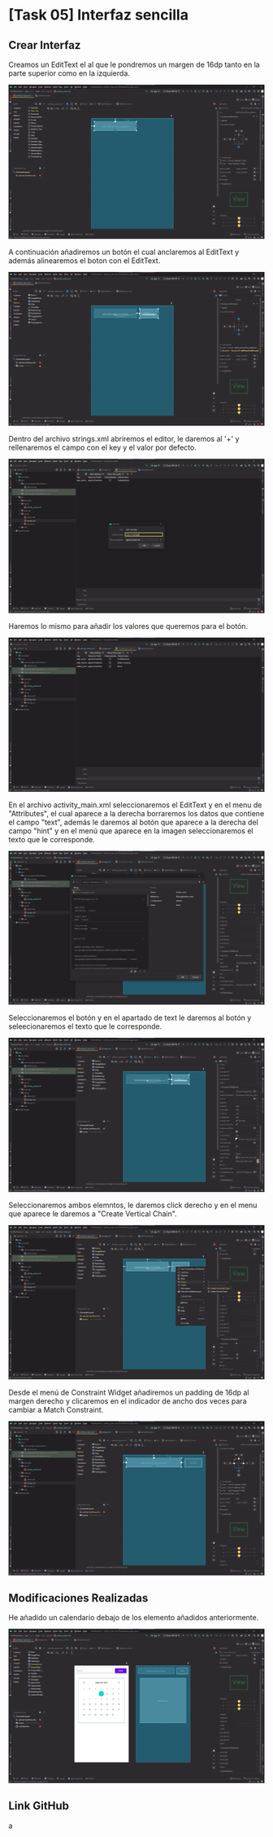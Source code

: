# **[Task 05] Interfaz sencilla**

## Crear Interfaz

Creamos un EditText el al que le pondremos un margen de 16dp tanto en la parte superior como en la izquierda.

![](1.png)

A continuación añadiremos un botón el cual anclaremos al EditText y además alinearemos el boton con el EditText.

![](2.png)

Dentro del archivo strings.xml abriremos el editor, le daremos al '+' y rellenaremos el campo con el key y el valor por defecto.

![](3.png)

Haremos lo mismo para añadir los valores que queremos para el botón.

![](4.png)

En el archivo activity_main.xml seleccionaremos el EditText y en el menu de "Attributes", el cual aparece a la derecha borraremos los datos que contiene el campo "text", además le daremos al botón que aparece a la derecha del campo "hint" y en el menú que aparece en la imagen seleccionaremos el texto que le corresponde.

![](5.png)

Seleccionaremos el botón y en el apartado de text le daremos al botón y seleecionaremos el texto que le corresponde.

![](6.png)

Seleccionaremos ambos elemntos, le daremos click derecho y en el menu que aparece le daremos a "Create Vertical Chain".

![](7.png)

Desde el menú de Constraint Widget añadiremos un padding de 16dp al margen derecho y clicaremos en el indicador de ancho dos veces para cambiar a Match Constraint. 

![](8.png)

## Modificaciones Realizadas

He añadido un calendario debajo de los elemento añadidos anteriormente.

![](9.png)

## Link GitHub

a